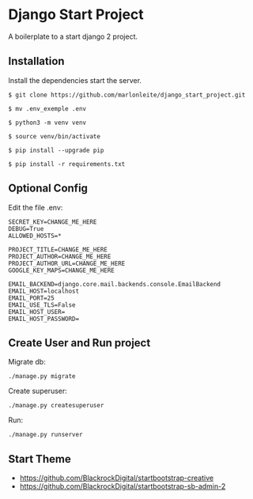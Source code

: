 # Django Start Project

A boilerplate to a start django 2 project.

## Installation

Install the dependencies start the server.


```code
$ git clone https://github.com/marlonleite/django_start_project.git

$ mv .env_exemple .env

$ python3 -m venv venv

$ source venv/bin/activate

$ pip install --upgrade pip

$ pip install -r requirements.txt
```


## Optional Config

Edit the file .env:

```code
SECRET_KEY=CHANGE_ME_HERE
DEBUG=True
ALLOWED_HOSTS=*

PROJECT_TITLE=CHANGE_ME_HERE
PROJECT_AUTHOR=CHANGE_ME_HERE
PROJECT_AUTHOR_URL=CHANGE_ME_HERE
GOOGLE_KEY_MAPS=CHANGE_ME_HERE

EMAIL_BACKEND=django.core.mail.backends.console.EmailBackend
EMAIL_HOST=localhost
EMAIL_PORT=25
EMAIL_USE_TLS=False
EMAIL_HOST_USER=
EMAIL_HOST_PASSWORD=
```

## Create User and Run project
Migrate db:
```code
./manage.py migrate
```

Create superuser:
```code
./manage.py createsuperuser
```

Run:
```code
./manage.py runserver
```
## Start Theme

- https://github.com/BlackrockDigital/startbootstrap-creative
- https://github.com/BlackrockDigital/startbootstrap-sb-admin-2
